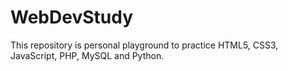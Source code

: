 # WebDevStudy
This repository is personal playground to practice HTML5, CSS3, JavaScript, PHP, MySQL and Python.

